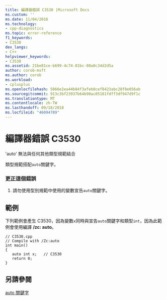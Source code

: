 ```yaml
---
title: 編譯器錯誤 C3530 |Microsoft Docs
ms.custom: ''
ms.date: 11/04/2016
ms.technology:
- cpp-diagnostics
ms.topic: error-reference
f1_keywords:
- C3530
dev_langs:
- C++
helpviewer_keywords:
- C3530
ms.assetid: 21be81ce-b699-4c74-81bc-80a0c34d2d5a
author: corob-msft
ms.author: corob
ms.workload:
- cplusplus
ms.openlocfilehash: 5866e2ea44b84f3afeb0cef8423abc28f8e056ab
ms.sourcegitcommit: 913c3bf23937b64b90ac05181fdff3df947d9f1c
ms.translationtype: MT
ms.contentlocale: zh-TW
ms.lasthandoff: 09/18/2018
ms.locfileid: "46094789"
---
```

# <a name="compiler-error-c3530"></a>編譯器錯誤 C3530

'auto' 無法與任何其他類型規範結合

類型規範搭配`auto`關鍵字。

### <a name="to-correct-this-error"></a>更正這個錯誤

1. 請勿使用型別規範中使用的變數宣告`auto`關鍵字。

## <a name="example"></a>範例

下列範例會產生 C3530，因為變數`x`同時與宣告`auto`關鍵字和類型`int`，因為此範例會使用編譯 **/zc: auto**。

```
// C3530.cpp
// Compile with /Zc:auto
int main()
{
   auto int x;   // C3530
   return 0;
}
```

## <a name="see-also"></a>另請參閱

[auto 關鍵字](../../cpp/auto-keyword.md)